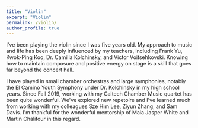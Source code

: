 ```yaml
---
title: "Violin"
excerpt: "Violin"
permalink: /violin/
author_profile: true
---
```


I've been playing the violin since I was five years old. My approach to music and life has been deeply influenced by my teachers, including Frank Yu, Kwok-Ping Koo, Dr. Camilla Kolchinsky, and Victor Voitsehkovski. Knowing how to maintain composure and positive energy on stage is a skill that goes far beyond the concert hall.

I have played in small chamber orchestras and large symphonies, notably the El Camino Youth Symphony under Dr. Kolchinsky in my high school years. Since Fall 2019, working with my Caltech Chamber Music quartet has been quite wonderful. We've explored new repetoire and I've learned much from working with my colleagues Sze Him Lee, Ziyun Zhang, and Sam Davis. I'm thankful for the wonderful mentorship of Maia Jasper White and Martin Chalifour in this regard.


